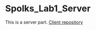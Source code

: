 # Spolks_Lab1_Server

This is a server part.
[Client repository](https://github.com/LizaBich/Spolks_Lab1_Client)
